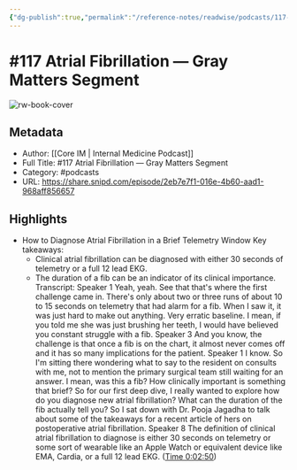 ```yaml
---
{"dg-publish":true,"permalink":"/reference-notes/readwise/podcasts/117-atrial-fibrillation-gray-matters-segment/"}
---
```


# #117 Atrial Fibrillation —  Gray Matters Segment

![rw-book-cover](https://wsrv.nl/?url=https%3A%2F%2Fmedia.redcircle.com%2Fimages%2F2023%2F2%2F16%2F0%2F7ee6fcdc-ce25-48d2-986c-b209f60d7ebb_496745-915727.jpg&w=100&h=100)

## Metadata
- Author: [[Core IM \| Internal Medicine Podcast]]
- Full Title: #117 Atrial Fibrillation —  Gray Matters Segment
- Category: #podcasts
- URL: https://share.snipd.com/episode/2eb7e7f1-016e-4b60-aad1-968aff856657

## Highlights
- How to Diagnose Atrial Fibrillation in a Brief Telemetry Window
  Key takeaways:
  - Clinical atrial fibrillation can be diagnosed with either 30 seconds of telemetry or a full 12 lead EKG.
  - The duration of a fib can be an indicator of its clinical importance.
  Transcript:
  Speaker 1
  Yeah, yeah. See that that's where the first challenge came in. There's only about two or three runs of about 10 to 15 seconds on telemetry that had alarm for a fib. When I saw it, it was just hard to make out anything. Very erratic baseline. I mean, if you told me she was just brushing her teeth, I would have believed you constant struggle with a fib.
  Speaker 3
  And you know, the challenge is that once a fib is on the chart, it almost never comes off and it has so many implications for the patient.
  Speaker 1
  I know. So I'm sitting there wondering what to say to the resident on consults with me, not to mention the primary surgical team still waiting for an answer. I mean, was this a fib? How clinically important is something that brief? So for our first deep dive, I really wanted to explore how do you diagnose new atrial fibrillation? What can the duration of the fib actually tell you? So I sat down with Dr. Pooja Jagadha to talk about some of the takeaways for a recent article of hers on postoperative atrial fibrillation.
  Speaker 8
  The definition of clinical atrial fibrillation to diagnose is either 30 seconds on telemetry or some sort of wearable like an Apple Watch or equivalent device like EMA, Cardia, or a full 12 lead EKG. ([Time 0:02:50](https://share.snipd.com/snip/cecb9b0b-2cb8-4382-b8da-27c8bbf67a66))
